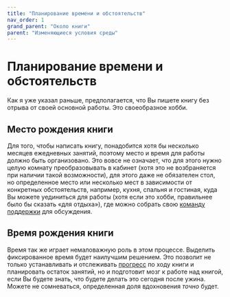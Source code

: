 ```yaml
---
title: "Планирование времени и обстоятельств"
nav_order: 1
grand_parent: "Около книги"
parent: "Изменяющиеся условия среды"
---
```


# Планирование времени и обстоятельств

Как я уже указал раньше, предполагается, что Вы пишете книгу без
отрыва от своей основной работы.  Это своеобразное хобби.

## Место рождения книги

Для того, чтобы написать книгу, понадобится хотя бы несколько месяцев
ежедневных занятий, поэтому место и время для работы должно быть
организовано.  Это вовсе не означает, что для этого нужно целую
комнату преобразовывать в кабинет (хотя это не возбраняется при
наличии такой возможности), для этого даже не обязателен стол, но
определенное место или несколько мест в зависимости от конкретных
обстоятельств, например, кухня, спальня и гостиная, куда Вы можете
уединиться для работы (хотя если это хобби, правильнее было бы сказать
«для отдыха»), где можно собрать свою [команду поддержки](FIXME) для
обсуждения.

## Время рождения книги

Время так же играет немаловажную роль в этом процессе.  Выделить
фиксированное время будет наилучшим решением.  Это позволит не только
устанавливать и отслеживать [прогресс](FIXME) по ходу книги и планировать
остаток занятий, но и подготовит мозг к работе над книгой, если Вы
будете знать, что будете делать это сегодня после ужина.  Можете не
сомневаться, определенная доля вдохновения *точно* будет.
